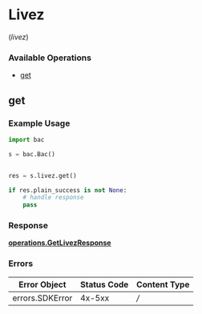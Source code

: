 # Livez
(*livez*)

### Available Operations

* [get](#get)

## get

### Example Usage

```python
import bac

s = bac.Bac()


res = s.livez.get()

if res.plain_success is not None:
    # handle response
    pass
```


### Response

**[operations.GetLivezResponse](../../models/operations/getlivezresponse.md)**
### Errors

| Error Object    | Status Code     | Content Type    |
| --------------- | --------------- | --------------- |
| errors.SDKError | 4x-5xx          | */*             |
